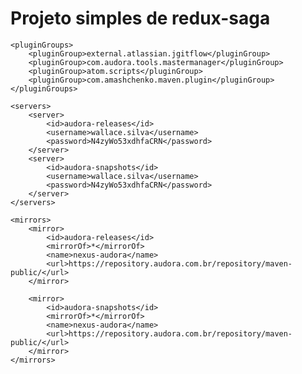 # Projeto simples de redux-saga

<settings xmlns="http://maven.apache.org/SETTINGS/1.0.0" xmlns:xsi="http://www.w3.org/2001/XMLSchema-instance"
          xsi:schemaLocation="http://maven.apache.org/SETTINGS/1.0.0 http://maven.apache.org/xsd/settings-1.0.0.xsd">

    <pluginGroups>
        <pluginGroup>external.atlassian.jgitflow</pluginGroup>
        <pluginGroup>com.audora.tools.mastermanager</pluginGroup>
        <pluginGroup>atom.scripts</pluginGroup>
        <pluginGroup>com.amashchenko.maven.plugin</pluginGroup>
    </pluginGroups>

    <servers>
        <server>
            <id>audora-releases</id>
            <username>wallace.silva</username>
            <password>N4zyWo53xdhfaCRN</password>
        </server>
        <server>
            <id>audora-snapshots</id>
            <username>wallace.silva</username>
            <password>N4zyWo53xdhfaCRN</password>
        </server>
    </servers>

    <mirrors>
        <mirror>
            <id>audora-releases</id>
            <mirrorOf>*</mirrorOf>
            <name>nexus-audora</name>
            <url>https://repository.audora.com.br/repository/maven-public/</url>
        </mirror>
    
        <mirror>
            <id>audora-snapshots</id>
            <mirrorOf>*</mirrorOf>
            <name>nexus-audora</name>
            <url>https://repository.audora.com.br/repository/maven-public/</url>
        </mirror>
    </mirrors>

</settings>
